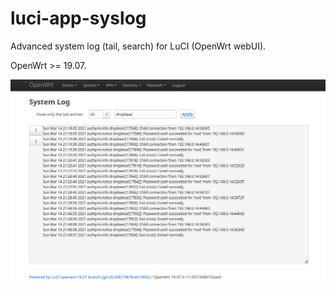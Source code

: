 # luci-app-syslog
Advanced system log (tail, search) for LuCI (OpenWrt webUI).

OpenWrt >= 19.07.

![](https://github.com/gSpotx2f/luci-app-syslog/blob/master/screenshots/01.jpg)
